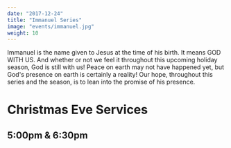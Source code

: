 ```yaml
---
date: "2017-12-24"
title: "Immanuel Series"
image: "events/immanuel.jpg"
weight: 10
---
```


Immanuel is the name given to Jesus at the time of his birth. It means GOD WITH US. And whether or not we feel it throughout this upcoming holiday season, God is still with us! Peace on earth may not have happened yet, but God's presence on earth is certainly a reality! Our hope, throughout this series and the season, is to lean into the promise of his presence. 

<h1>Christmas Eve Services</h1>
<h2>5:00pm & 6:30pm</h2>
